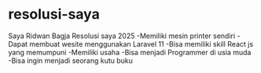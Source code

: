 # resolusi-saya
Saya Ridwan Bagja
Resolusi saya 2025
-Memiliki mesin printer sendiri
-Dapat membuat wesite menggunakan Laravel 11
-Bisa memiliki skill React js yang memumpuni
-Memiliki usaha
-Bisa menjadi Programmer di usia muda
-Bisa ingin menjadi seorang kutu buku